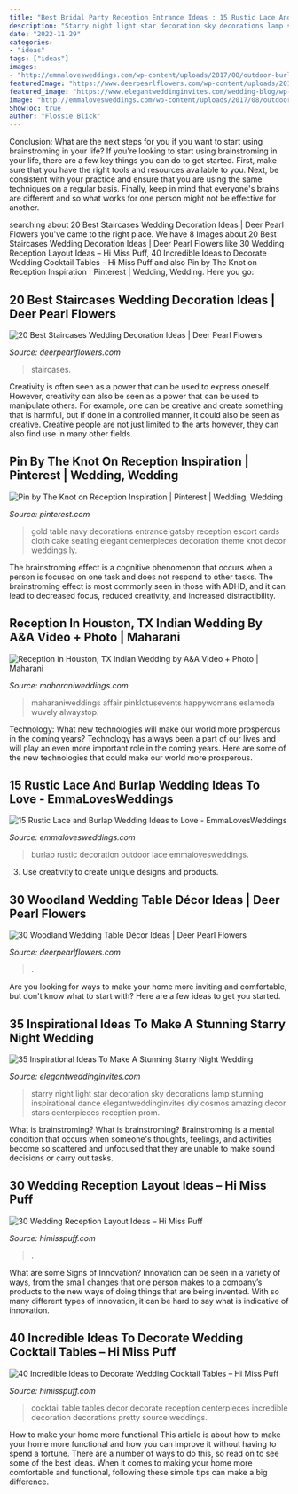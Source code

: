 ```yaml
---
title: "Best Bridal Party Reception Entrance Ideas : 15 Rustic Lace And Burlap Wedding Ideas To Love"
description: "Starry night light star decoration sky decorations lamp stunning inspirational dance elegantweddinginvites diy cosmos amazing decor stars centerpieces reception prom"
date: "2022-11-29"
categories:
- "ideas"
tags: ["ideas"]
images:
- "http://emmalovesweddings.com/wp-content/uploads/2017/08/outdoor-burlap-wedding-decoration-ideas.jpg"
featuredImage: "https://www.deerpearlflowers.com/wp-content/uploads/2015/07/outdoor-wedding-decor-ideas-for-fall-weddings.jpg"
featured_image: "https://www.elegantweddinginvites.com/wedding-blog/wp-content/uploads/2015/12/amazing-cosmos-sky-star-light-lamp-wedding-party-decoration-ideas.jpg"
image: "http://emmalovesweddings.com/wp-content/uploads/2017/08/outdoor-burlap-wedding-decoration-ideas.jpg"
ShowToc: true
author: "Flossie Blick"
---
```



Conclusion: What are the next steps for you if you want to start using brainstroming in your life?
If you're looking to start using brainstroming in your life, there are a few key things you can do to get started. First, make sure that you have the right tools and resources available to you. Next, be consistent with your practice and ensure that you are using the same techniques on a regular basis. Finally, keep in mind that everyone's brains are different and so what works for one person might not be effective for another.

	

		
searching about 20 Best Staircases Wedding Decoration Ideas | Deer Pearl Flowers you've came to the right place. We have 8 Images about 20 Best Staircases Wedding Decoration Ideas | Deer Pearl Flowers like 30 Wedding Reception Layout Ideas – Hi Miss Puff, 40 Incredible Ideas to Decorate Wedding Cocktail Tables – Hi Miss Puff and also Pin by The Knot on Reception Inspiration | Pinterest | Wedding, Wedding. Here you go:
		
    
## 20 Best Staircases Wedding Decoration Ideas | Deer Pearl Flowers

<img loading=lazy src="https://www.deerpearlflowers.com/wp-content/uploads/2015/07/outdoor-wedding-decor-ideas-for-fall-weddings.jpg" onerror="this.onerror=null;this.src='https://tse4.mm.bing.net/th?id=OIP.z_7Y8Oi58GmcEWGY05jO_QHaLH&amp;pid=15.1';" alt="20 Best Staircases Wedding Decoration Ideas | Deer Pearl Flowers">

_Source: deerpearlflowers.com_

>staircases. 

	

Creativity is often seen as a power that can be used to express oneself. However, creativity can also be seen as a power that can be used to manipulate others. For example, one can be creative and create something that is harmful, but if done in a controlled manner, it could also be seen as creative. Creative people are not just limited to the arts however, they can also find use in many other fields.

    
## Pin By The Knot On Reception Inspiration | Pinterest | Wedding, Wedding

<img loading=lazy src="https://i.pinimg.com/736x/61/e3/79/61e379901f0b874ec2125aec9e8816a5--elegant-wedding-table-ideas-wedding-entrance-table.jpg?b=t" onerror="this.onerror=null;this.src='https://tse2.mm.bing.net/th?id=OIP.lRrRSMJTvQ3VpleaWre4xQHaLG&amp;pid=15.1';" alt="Pin by The Knot on Reception Inspiration | Pinterest | Wedding, Wedding">

_Source: pinterest.com_

>gold table navy decorations entrance gatsby reception escort cards cloth cake seating elegant centerpieces decoration theme knot decor weddings ly. 

	

The brainstroming effect is a cognitive phenomenon that occurs when a person is focused on one task and does not respond to other tasks. The brainstroming effect is most commonly seen in those with ADHD, and it can lead to decreased focus, reduced creativity, and increased distractibility.

    
## Reception In Houston, TX Indian Wedding By A&amp;A Video + Photo | Maharani

<img loading=lazy src="https://www.maharaniweddings.com/media/gallery/20251-MS_0054-orig.jpeg" onerror="this.onerror=null;this.src='https://tse1.mm.bing.net/th?id=OIP.HRRtcr0e8Tu54NZGJ9NfCQHaKH&amp;pid=15.1';" alt="Reception in Houston, TX Indian Wedding by A&amp;A Video + Photo | Maharani">

_Source: maharaniweddings.com_

>maharaniweddings affair pinklotusevents happywomans eslamoda wuvely alwaystop. 

	

Technology: What new technologies will make our world more prosperous in the coming years?
Technology has always been a part of our lives and will play an even more important role in the coming years. Here are some of the new technologies that could make our world more prosperous.

    
## 15 Rustic Lace And Burlap Wedding Ideas To Love - EmmaLovesWeddings

<img loading=lazy src="http://emmalovesweddings.com/wp-content/uploads/2017/08/outdoor-burlap-wedding-decoration-ideas.jpg" onerror="this.onerror=null;this.src='https://tse1.mm.bing.net/th?id=OIP.AhF9ahXgux4YS3EqmvY1KgHaLH&amp;pid=15.1';" alt="15 Rustic Lace and Burlap Wedding Ideas to Love - EmmaLovesWeddings">

_Source: emmalovesweddings.com_

>burlap rustic decoration outdoor lace emmalovesweddings. 

	

3. Use creativity to create unique designs and products.

    
## 30 Woodland Wedding Table Décor Ideas | Deer Pearl Flowers

<img loading=lazy src="https://www.deerpearlflowers.com/wp-content/uploads/2015/09/enchanted-forest-wedding-reception-idea.jpg" onerror="this.onerror=null;this.src='https://tse3.mm.bing.net/th?id=OIP.rWNofWYQgerskyBxHr2RYAHaLI&amp;pid=15.1';" alt="30 Woodland Wedding Table Décor Ideas | Deer Pearl Flowers">

_Source: deerpearlflowers.com_

>. 

	

Are you looking for ways to make your home more inviting and comfortable, but don't know what to start with? Here are a few ideas to get you started. 

    
## 35 Inspirational Ideas To Make A Stunning Starry Night Wedding

<img loading=lazy src="https://www.elegantweddinginvites.com/wedding-blog/wp-content/uploads/2015/12/amazing-cosmos-sky-star-light-lamp-wedding-party-decoration-ideas.jpg" onerror="this.onerror=null;this.src='https://tse3.mm.bing.net/th?id=OIP.Nt7IRV0hiwqPscWUUTGGBQHaO_&amp;pid=15.1';" alt="35 Inspirational Ideas To Make A Stunning Starry Night Wedding">

_Source: elegantweddinginvites.com_

>starry night light star decoration sky decorations lamp stunning inspirational dance elegantweddinginvites diy cosmos amazing decor stars centerpieces reception prom. 

	

What is brainstroming?
What is brainstroming? Brainstroming is a mental condition that occurs when someone's thoughts, feelings, and activities become so scattered and unfocused that they are unable to make sound decisions or carry out tasks.

    
## 30 Wedding Reception Layout Ideas – Hi Miss Puff

<img loading=lazy src="https://www.himisspuff.com/wp-content/uploads/2017/06/Long-rectangular-reception-tables.jpg" onerror="this.onerror=null;this.src='https://tse4.mm.bing.net/th?id=OIP.aCN_CCaV1FTBGY_pJ_qhiAHaLH&amp;pid=15.1';" alt="30 Wedding Reception Layout Ideas – Hi Miss Puff">

_Source: himisspuff.com_

>. 

	

What are some Signs of Innovation?
Innovation can be seen in a variety of ways, from the small changes that one person makes to a company’s products to the new ways of doing things that are being invented. With so many different types of innovation, it can be hard to say what is indicative of innovation.

    
## 40 Incredible Ideas To Decorate Wedding Cocktail Tables – Hi Miss Puff

<img loading=lazy src="https://www.himisspuff.com/wp-content/uploads/2017/11/Wedding-reception-cocktail-table-decor-ideas-11-e1577000221206.jpg" onerror="this.onerror=null;this.src='https://tse3.mm.bing.net/th?id=OIP.UOIrUr7r3M0H-6b9hyxhWQHaKE&amp;pid=15.1';" alt="40 Incredible Ideas to Decorate Wedding Cocktail Tables – Hi Miss Puff">

_Source: himisspuff.com_

>cocktail table tables decor decorate reception centerpieces incredible decoration decorations pretty source weddings. 

	

How to make your home more functional
This article is about how to make your home more functional and how you can improve it without having to spend a fortune. There are a number of ways to do this, so read on to see some of the best ideas. When it comes to making your home more comfortable and functional, following these simple tips can make a big difference.

